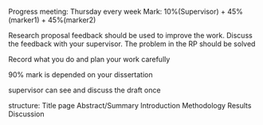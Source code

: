 Progress meeting: Thursday every week
Mark: 10%(Supervisor) + 45%(marker1) + 45%(marker2)

Research proposal feedback should be used to improve the work.
Discuss the feedback with your supervisor.
The problem in the RP should be solved

Record what you do and plan your work carefully

90% mark is depended on your dissertation

supervisor can see and discuss the draft once

structure:
Title page
Abstract/Summary
Introduction
Methodology
Results
Discussion
<!--stackedit_data:
eyJoaXN0b3J5IjpbMTgxNjk4MzI0NCwtMTIzNDA4NTc3NCw0MD
IwOTY4NTMsMTEzODQyNzYyMCwtMjQ2OTE4NTc1LC0xODI1ODE2
NTI1LC0yMDg4NzQ2NjEyXX0=
-->